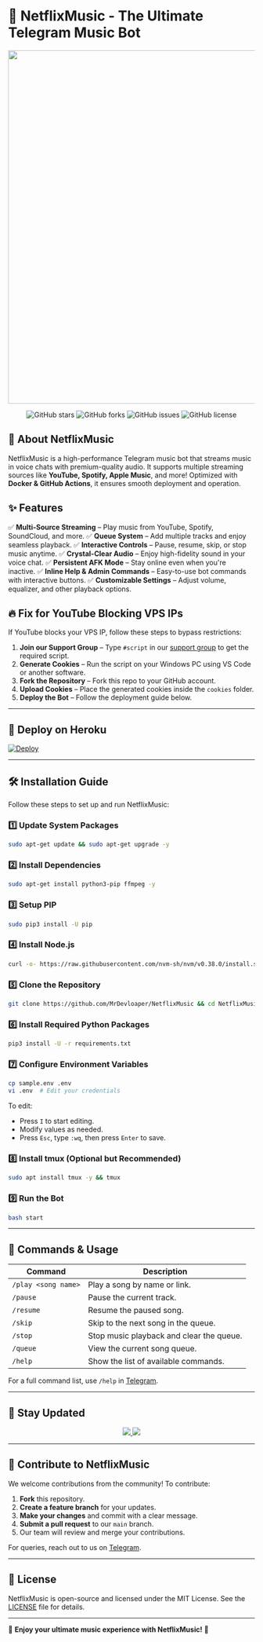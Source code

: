 # 🎵 NetflixMusic - The Ultimate Telegram Music Bot

<p align="center">
  <img src="https://envs.sh/hke.jpg" alt="NetflixMusic Logo" width="1280" height="720">
</p>

<p align="center">
  <img src="https://img.shields.io/github/stars/NetflixMusic?style=for-the-badge&color=blue" alt="GitHub stars">
  <img src="https://img.shields.io/github/forks/TeamNetflix/NetflixMusic?style=for-the-badge&color=blue" alt="GitHub forks">
  <img src="https://img.shields.io/github/issues/TeamNetflix/NetflixMusic?style=for-the-badge&color=red" alt="GitHub issues">
  <img src="https://img.shields.io/github/license/TeamNetflix/NetflixMusic?style=for-the-badge&color=green" alt="GitHub license">
</p>

## 🚀 About NetflixMusic
NetflixMusic is a high-performance Telegram music bot that streams music in voice chats with premium-quality audio. It supports multiple streaming sources like **YouTube, Spotify, Apple Music**, and more! Optimized with **Docker & GitHub Actions**, it ensures smooth deployment and operation.

## ✨ Features
✅ **Multi-Source Streaming** – Play music from YouTube, Spotify, SoundCloud, and more.
✅ **Queue System** – Add multiple tracks and enjoy seamless playback.
✅ **Interactive Controls** – Pause, resume, skip, or stop music anytime.
✅ **Crystal-Clear Audio** – Enjoy high-fidelity sound in your voice chat.
✅ **Persistent AFK Mode** – Stay online even when you're inactive.
✅ **Inline Help & Admin Commands** – Easy-to-use bot commands with interactive buttons.
✅ **Customizable Settings** – Adjust volume, equalizer, and other playback options.

## 🔥 Fix for YouTube Blocking VPS IPs
If YouTube blocks your VPS IP, follow these steps to bypass restrictions:
1. **Join our Support Group** – Type `#script` in our [support group](https://t.me/Beats_Support) to get the required script.
2. **Generate Cookies** – Run the script on your Windows PC using VS Code or another software.
3. **Fork the Repository** – Fork this repo to your GitHub account.
4. **Upload Cookies** – Place the generated cookies inside the `cookies` folder.
5. **Deploy the Bot** – Follow the deployment guide below.

---

## 🚀 Deploy on Heroku
[![Deploy](https://www.herokucdn.com/deploy/button.svg)](https://dashboard.heroku.com/new?template=https://github.com/MrDevloaper/NetflixMusic)

---

## 🛠 Installation Guide
Follow these steps to set up and run NetflixMusic:

### 1️⃣ Update System Packages
```bash
sudo apt-get update && sudo apt-get upgrade -y
```

### 2️⃣ Install Dependencies
```bash
sudo apt-get install python3-pip ffmpeg -y
```

### 3️⃣ Setup PIP
```bash
sudo pip3 install -U pip
```

### 4️⃣ Install Node.js
```bash
curl -o- https://raw.githubusercontent.com/nvm-sh/nvm/v0.38.0/install.sh | bash && source ~/.bashrc && nvm install v18
```

### 5️⃣ Clone the Repository
```bash
git clone https://github.com/MrDevloaper/NetflixMusic && cd NetflixMusic
```

### 6️⃣ Install Required Python Packages
```bash
pip3 install -U -r requirements.txt
```

### 7️⃣ Configure Environment Variables
```bash
cp sample.env .env
vi .env  # Edit your credentials
```
To edit:
- Press `I` to start editing.
- Modify values as needed.
- Press `Esc`, type `:wq`, then press `Enter` to save.

### 8️⃣ Install tmux (Optional but Recommended)
```bash
sudo apt install tmux -y && tmux
```

### 9️⃣ Run the Bot
```bash
bash start
```

---

## 📜 Commands & Usage
| Command              | Description                                      |
|----------------------|--------------------------------------------------|
| `/play <song name>`  | Play a song by name or link.                    |
| `/pause`             | Pause the current track.                         |
| `/resume`           | Resume the paused song.                          |
| `/skip`             | Skip to the next song in the queue.              |
| `/stop`             | Stop music playback and clear the queue.         |
| `/queue`            | View the current song queue.                     |
| `/help`             | Show the list of available commands.              |

For a full command list, use `/help` in [Telegram](https://t.me/Netflix_Musicbot).

---

## 🔄 Stay Updated
<p align="center">
  <a href="https://t.me/Netflix_Music_Support">
    <img src="https://img.shields.io/badge/Join-Support%20Group-blue?style=for-the-badge&logo=telegram">
  </a>
  <a href="https://telegram.me/Beats_Support">
    <img src="https://img.shields.io/badge/Join-Update%20Channel-blue?style=for-the-badge&logo=telegram">
  </a>
</p>

---

## 🤝 Contribute to NetflixMusic
We welcome contributions from the community! To contribute:
1. **Fork** this repository.
2. **Create a feature branch** for your updates.
3. **Make your changes** and commit with a clear message.
4. **Submit a pull request** to our `main` branch.
5. Our team will review and merge your contributions.

For queries, reach out to us on [Telegram](https://t.me/Netflix_Music_Support).

---

## 📜 License
NetflixMusic is open-source and licensed under the MIT License. See the [LICENSE](LICENSE) file for details.

---

💙 **Enjoy your ultimate music experience with NetflixMusic!** 🚀

